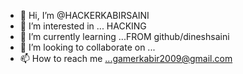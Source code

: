 - 👋 Hi, I’m @HACKERKABIRSAINI
- 👀 I’m interested in ... HACKING
- 🌱 I’m currently learning ...FROM github/dineshsaini
- 💞️ I’m looking to collaborate on ...
- 📫 How to reach me ...gamerkabir2009@gmail.com

<!---
HACKERKABIRSAINI/HACKERKABIRSAINI is a ✨ special ✨ repository because its `README.md` (this file) appears on your GitHub profile.
You can click the Preview link to take a look at your changes.
--->
